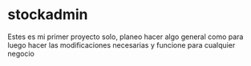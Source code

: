 # stockadmin
Estes es mi primer proyecto solo, planeo hacer algo general como para luego hacer las modificaciones necesarias y funcione para cualquier negocio
